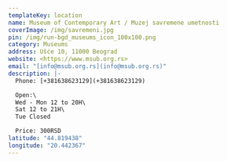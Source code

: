 ```yaml
---
templateKey: location
name: Museum of Contemporary Art / Muzej savremene umetnosti
coverImage: /img/savremeni.jpg
pin: /img/run-bgd_museums_icon_100x100.png
category: Museums
address: Ušće 10, 11000 Beograd
website: <https://www.msub.org.rs>
email: "[info@msub.org.rs](info@msub.org.rs)"
description: |-
  Phone: [+381638623129](+381638623129)

  Open:\
  Wed - Mon 12 to 20H\
  Sat 12 to 21H\
  Tue Closed

  Price: 300RSD
latitude: "44.819438"
longitude: "20.442367"
---
```

